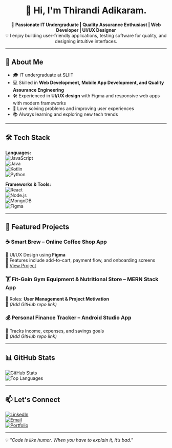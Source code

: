 <div align="center">

# 👋 **Hi, I'm Thirandi Adikaram.**

🚀 **Passionate IT Undergraduate | Quality Assurance Enthusiast | Web Developer | UI/UX Designer**  
💡 I enjoy building user-friendly applications, testing software for quality, and designing intuitive interfaces.

</div>

---

## 🌟 About Me  
- 🎓 IT undergraduate at SLIIT  
- 💻 Skilled in **Web Development, Mobile App Development, and Quality Assurance Engineering**  
- 🛠 Experienced in **UI/UX design** with Figma and responsive web apps with modern frameworks  
- 📌 Love solving problems and improving user experiences  
- 📚 Always learning and exploring new tech trends  

---

## 🛠 Tech Stack  
**Languages:**  
![JavaScript](https://img.shields.io/badge/JavaScript-F7DF1E?style=flat&logo=javascript&logoColor=black)  
![Java](https://img.shields.io/badge/Java-ED8B00?style=flat&logo=java&logoColor=white)  
![Kotlin](https://img.shields.io/badge/Kotlin-0095D5?style=flat&logo=kotlin&logoColor=white)  
![Python](https://img.shields.io/badge/Python-3776AB?style=flat&logo=python&logoColor=white)  

**Frameworks & Tools:**  
![React](https://img.shields.io/badge/React-20232A?style=flat&logo=react&logoColor=61DAFB)  
![Node.js](https://img.shields.io/badge/Node.js-339933?style=flat&logo=nodedotjs&logoColor=white)  
![MongoDB](https://img.shields.io/badge/MongoDB-4EA94B?style=flat&logo=mongodb&logoColor=white)  
![Figma](https://img.shields.io/badge/Figma-F24E1E?style=flat&logo=figma&logoColor=white)  

---

## 📂 Featured Projects  
### ☕ Smart Brew – Online Coffee Shop App  
📌 UI/UX Design using **Figma**  
🛒 Features include add-to-cart, payment flow, and onboarding screens  
🔗 [View Project](https://www.figma.com/design/blhXzRs7a2OoBCuYDWZYHI/Untitled?node-id=0-1&t=zofYX0YJGpwvFePW-1)   

### 🏋 Fit-Gain Gym Equipment & Nutritional Store – MERN Stack App  
📌 Roles: **User Management & Project Motivation**  
🔗 *(Add GitHub repo link)*  

### 💰 Personal Finance Tracker – Android Studio App  
📌 Tracks income, expenses, and savings goals  
🔗 *(Add GitHub repo link)*  

---

## 📊 GitHub Stats  
![GitHub Stats](https://github-readme-stats.vercel.app/api?username=Thirandi003&show_icons=true&theme=tokyonight)  
![Top Languages](https://github-readme-stats.vercel.app/api/top-langs/?username=Thirandi003&layout=compact&theme=tokyonight)  

---

## 📫 Let's Connect  
[![LinkedIn](https://img.shields.io/badge/LinkedIn-0A66C2?style=flat&logo=linkedin&logoColor=white)](https://www.linkedin.com/in/thirandi-adikaram-a61615364)  
[![Email](https://img.shields.io/badge/Email-D14836?style=flat&logo=gmail&logoColor=white)](mailto:thirandiadikaram@gmail.com)  
[![Portfolio](https://img.shields.io/badge/Portfolio-000000?style=flat&logo=About.me&logoColor=white)](https://your-portfolio-link.com)  

---

💡 *"Code is like humor. When you have to explain it, it’s bad."*  
